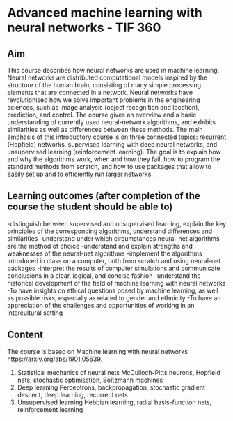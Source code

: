 # Advanced machine learning with neural networks - TIF 360

## Aim
This course describes how neural networks are used in machine learning. Neural networks are distributed computational models inspired by the structure of the human brain, consisting of many simple processing elements that are connected in a network. Neural networks have revolutionised how we solve important problems in the engineering sciences, such as image analysis (object recognition and location), prediction, and control. The course gives an overview and a basic understanding of currently used neural-network algorithms, and exhibits similarities as well as differences between these methods. The main emphasis of this introductory course is on three connected topics: recurrent (Hopfield) networks, supervised learning with deep neural networks, and unsupervised learning (reinforcement learning). The goal is to explain how and why the algorithms work, when and how they fail, how to program the standard methods from scratch, and how to use packages that allow to easily set up and to efficiently run larger networks.
## Learning outcomes (after completion of the course the student should be able to)
-distinguish between supervised and unsupervised learning, explain the key principles of the corresponding algorithms, understand differences and similarities
-understand under which circumstances neural-net algorithms are the method of choice
-understand and explain strengths and weaknesses of the neural-net algorithms
-implement the algorithms introduced in class on a computer, both from scratch and using neural-net packages
-interpret the results of computer simulations and communicate conclusions in a clear, logical, and concise fashion
-understand the historical development of the field of machine learning with neural networks
-To have insights on ethical questions posed by machine learning, as well as possible risks, especially as related to gender and ethnicity
-To have an appreciation of the challenges and opportunities of working in an intercultural setting

## Content
The course is based on Machine learning with neural networks https://arxiv.org/abs/1901.05639. 

1. Statistical mechanics of neural nets
McCulloch-Pitts neurons, Hopfield nets, stochastic optimisation, Boltzmann machines
2. Deep learning
Perceptrons, backpropagation, stochastic gradient descent, deep learning, recurrent nets
3. Unsupervised learning
Hebbian learning, radial basis-function nets, reinforcement learning
